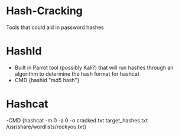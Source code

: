 # Hash-Cracking
Tools that could aid in password hashes

# HashId 
- Built in Parrot tool (possibly Kali?) that will run hashes through an algorithm to determine the hash format for hashcat 
- CMD {hashid "md5 hash"}

# Hashcat
-CMD {hashcat -m 0 -a 0 -o cracked.txt target_hashes.txt /usr/share/wordlists/rockyou.txt}
